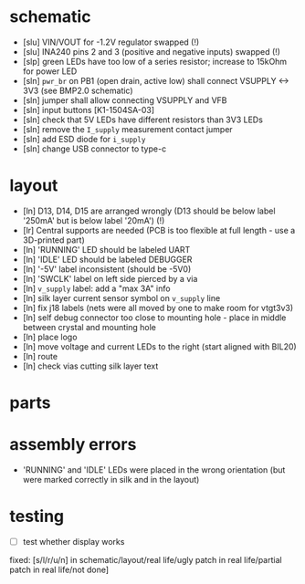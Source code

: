 # schematic

- [slu] VIN/VOUT for -1.2V regulator swapped (!)
- [slu] INA240 pins 2 and 3 (positive and negative inputs) swapped (!)
- [slp] green LEDs have too low of a series resistor; increase to 15kOhm for power LED
- [sln] `pwr_br` on PB1 (open drain, active low) shall connect VSUPPLY <-> 3V3 (see BMP2.0 schematic)
- [sln] jumper shall allow connecting VSUPPLY and VFB
- [sln] input buttons [K1-1504SA-03]
- [sln] check that 5V LEDs have different resistors than 3V3 LEDs
- [sln] remove the `I_supply` measurement contact jumper
- [sln] add ESD diode for `i_supply`
- [sln] change USB connector to type-c

# layout

- [ln] D13, D14, D15 are arranged wrongly (D13 should be below label '250mA' but is below label '20mA') (!)
- [lr] Central supports are needed (PCB is too flexible at full length - use a 3D-printed part)
- [ln] 'RUNNING' LED should be labeled UART
- [ln] 'IDLE' LED should be labeled DEBUGGER
- [ln] '-5V' label inconsistent (should be -5V0)
- [ln] 'SWCLK' label on left side pierced by a via
- [ln] `v_supply` label: add a "max 3A" info
- [ln] silk layer current sensor symbol on `v_supply` line
- [ln] fix j18 labels (nets were all moved by one to make room for vtgt3v3)
- [ln] self debug connector too close to mounting hole - place in middle between crystal and mounting hole
- [ln] place logo
- [ln] move voltage and current LEDs to the right (start aligned with BIL20)
- [ln] route
- [ln] check vias cutting silk layer text

# parts

# assembly errors

- 'RUNNING' and 'IDLE' LEDs were placed in the wrong orientation
  (but were marked correctly in silk and in the layout)

# testing

- [  ] test whether display works

fixed:
[s/l/r/u/n] in schematic/layout/real life/ugly patch in real life/partial patch in real life/not done]
